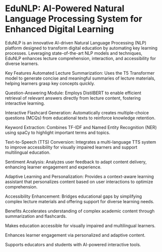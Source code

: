 # EduNLP: AI-Powered Natural Language Processing System for Enhanced Digital Learning


EduNLP is an innovative AI-driven Natural Language Processing (NLP) platform designed to transform digital education by automating key learning processes. Leveraging state-of-the-art NLP models and techniques, EduNLP enhances lecture comprehension, interaction, and accessibility for diverse learners.

Key Features
Automated Lecture Summarization: Uses the T5 Transformer model to generate concise and meaningful summaries of lecture materials, helping learners grasp key concepts quickly.

Question-Answering Module: Employs DistilBERT to enable efficient retrieval of relevant answers directly from lecture content, fostering interactive learning.

Interactive Flashcard Generation: Automatically creates multiple-choice questions (MCQs) from educational texts to reinforce knowledge retention.

Keyword Extraction: Combines TF-IDF and Named Entity Recognition (NER) using spaCy to highlight important terms and topics.

Text-to-Speech (TTS) Conversion: Integrates a multi-language TTS system to improve accessibility for visually impaired learners and support multilingual education.

Sentiment Analysis: Analyzes user feedback to adapt content delivery, enhancing learner engagement and experience.

Adaptive Learning and Personalization: Provides a context-aware learning assistant that personalizes content based on user interactions to optimize comprehension.

Accessibility Enhancement: Bridges educational gaps by simplifying complex lecture materials and offering support for diverse learning needs.

Benefits
Accelerates understanding of complex academic content through summarization and flashcards.

Makes education accessible for visually impaired and multilingual learners.

Enhances learner engagement via personalized and adaptive content.

Supports educators and students with AI-powered interactive tools.

